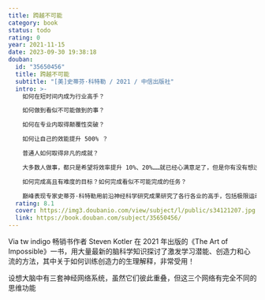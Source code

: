 ```yaml
---
title: 跨越不可能
category: book
status: todo
rating: 0
year: 2021-11-15
date: 2023-09-30 19:38:18
douban:
  id: "35650456"
  title: 跨越不可能
  subtitle: "[美]史蒂芬·科特勒 / 2021 / 中信出版社"
  intro: >-
    如何在短时间内成为行业高手？

    如何做到看似不可能做到的事？

    如何在专业内取得颠覆性突破？

    如何让自己的效能提升 500% ？

    普通人如何取得非凡的成就？

    大多数人做事，都只是希望将效率提升 10%、20%……就已经心满意足了，但是你有没有想过，是否有一种方法能够将自我效能提升500%，甚至更高呢？

    如何完成高且有难度的目标？如何完成看似不可能完成的任务？

    巅峰表现专家史蒂芬·科特勒用前沿神经科学研究成果研究了各行各业的高手，包括极限运动员、特种部队士兵、艺术家、科学家、企业管理者以及其他领域高手，重点研究四种心理认知能力——动机、学习力、创造力和心流，证明跨越不可能的背后有一套生物学公式。普通人按照这套公式去做，也能够实现巅峰表现，在短时间内成为高手，获得超预期的成就。
  rating: 8.1
  cover: https://img3.doubanio.com/view/subject/l/public/s34121207.jpg
  link: https://book.douban.com/subject/35650456/
---
```


Via tw indigo 畅销书作者 Steven Kotler 在 2021 年出版的《The Art of Impossible》一书，用大量最新的脑科学知识探讨了激发学习潜能、创造力和心流的方法，其中关于如何训练创造力的生理解释，非常受用！

设想大脑中有三套神经网络系统，虽然它们彼此重叠，但这三个网络有完全不同的思维功能